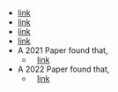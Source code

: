 - [link](https://www.youtube.com/watch?v=zP55ugKorZA)
- [link](https://www.youtube.com/watch?v=2vkJt_O3OAw)
- [link](https://www.youtube.com/watch?v=HVwChsPPSPU&t)
- [link](https://www.noahpinion.blog/p/against-hickelism)
- A 2021 Paper found that,
    - ` ` [link](https://sci-hub.ee/10.1080/13563467.2021.1899153)
- A 2022 Paper found that,
    - ` ` [link](https://pdf.sciencedirectassets.com/271866/1-s2.0-S0959378022X00022/1-s2.0-S095937802200005X/main.pdf?X-Amz-Security-Token=IQoJb3JpZ2luX2VjENr%2F%2F%2F%2F%2F%2F%2F%2F%2F%2FwEaCXVzLWVhc3QtMSJHMEUCIQDSwF16d7H93aIZ%2Ffg9WcKkwqfPJJNeZVFxpTy%2BEHJiQAIgES33Typq8257LNzzzFsVKk0l7BVA3vK66MPDg5MBrBsqvAUI8%2F%2F%2F%2F%2F%2F%2F%2F%2F%2F%2FARAFGgwwNTkwMDM1NDY4NjUiDBkXf8%2BKy%2FHUBk%2BOdCqQBd8h58wBXDr2OuHkJ3%2BArPkA37GumRlKg%2BYSBVVrgEt7XgtsJvqpoFPMIEqnFIzqNlWmP0%2F65t0XqM5tWO%2BmQpDxNiPibjZIGS%2Bqjxd3jEYNC1YuRbvp7yT3y%2FkDQx2gUBhrG%2F8ZNF2o7ulUHuhRlVk8Ly9NeeuansgbIrXTgiLFARFLmVp3QZQbUYDiHE%2FOK8cVDbnLE%2BXTfAc6kTxAPvVztdaKS2YiMkMZGPIhkPxJ5Ksm4H%2BdQfo%2B5XxAMiSC0i52kYSVG4EVFOG2Ry7wk5%2FVmYh7QYk07vPyUxU9sICJhPNx07iZqnJmPgjfrBIQlgIqhAbdiNKIgflhC87jXBGfubgBcv%2BBrtzxO5LuU%2F%2BqNZf5yVhK4gJbZIb09%2BoEw0h60OQcbwCTSjG9bs6AOqApa7uBroTRVnchHkdZAqTjYtfUn%2Bodc5PxfH%2FD0cWv29qrD1UBOijc7w7dfit08%2Bg8V7xRE1FiLtv67l1F1NsEIIqLEHOfgMEqL4QzerDRCwkHRcOEp2oxv2iSTeG7W7K9rNdPA6V5w9eUchz1jCR6gVnECklZdUV%2FTwdXvsFRZmC2E%2F%2F%2BLX2c6YXkRVkZJeRvTGnoIZPCMYu3AVkmsMukCalp0Byz97fpVE5WHC6a58hrp%2F0DYHWFW8Pi3Osh%2BltMbEnqjP%2FJm0r12wA%2BnVGcVi6UeaxdWWuXvCnXovSBY8SQi8x43vWmK0zGaeyjhz6XU7Hx%2BuUkJgC6eFjcD0o1BC4gfbcnbt2tQ2XkIhk47zhTVXs2ZIouLga5fbQFKxMz8I4eok9RPkPzsB3EcuHZ8LnP5981QNRGB0Iq2iD2jnlYHLwf4R32VHtzx8hYH09yX0ZdxW4Z2rQzPf27bE%2FBMMy4hKMGOrEBPJVSrKmJ4Uvxi6ytpaBQT%2FYfMzw7f9LrpbVbEF73brl%2FhNXa%2BWUpFKioffdTOMyuyxRlz93YPZwb0iJNk0LUo%2F0LjFkQ%2F5exCsrKPVYubMTcHgiq5ZCmRULIN3RAmeC87Sbz5qWl0oPhFbCUKCDjHRE2Ro7OBm%2B9Xyfh%2BA4fBwRW2JPW85hhJzqGsg%2Fkuu0UK8VJD50ELaeA9zTUAMSWKontCcymONDUHvBEwNCIXH4S&X-Amz-Algorithm=AWS4-HMAC-SHA256&X-Amz-Date=20230514T184115Z&X-Amz-SignedHeaders=host&X-Amz-Expires=300&X-Amz-Credential=ASIAQ3PHCVTYR25JABWM%2F20230514%2Fus-east-1%2Fs3%2Faws4_request&X-Amz-Signature=33302240d3e97bc27c311a6515978f43db63f12fcbfb1101bfd3e0955c50c2cb&hash=b494a8e31ce4db3dc44babc1cc02f98c5aa2e747bca8f002ca757fa4d6394b3f&host=68042c943591013ac2b2430a89b270f6af2c76d8dfd086a07176afe7c76c2c61&pii=S095937802200005X&tid=spdf-2babe1e1-e43f-4d31-af0a-461ad597ccb5&sid=d78f077c5dcd104ffa5aca7711031d68a44agxrqb&type=client&tsoh=d3d3LnNjaWVuY2VkaXJlY3QuY29t&ua=010c5103505256525153&rr=7c7546360e5a748c&cc=gb)